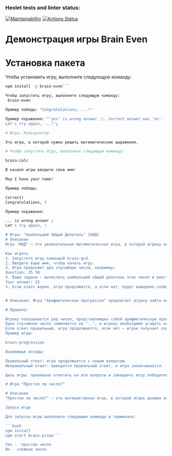 ### Hexlet tests and linter status:
[![Maintainability](https://api.codeclimate.com/v1/badges/5ba2460b640397291dd1/maintainability)](https://codeclimate.com/github/Egorpuzik/frontend-project-44/maintainability)
[![Actions Status](https://github.com/Egorpuzik/frontend-project-44/actions/workflows/hexlet-check.yml/badge.svg)](https://github.com/Egorpuzik/frontend-project-44/actions)

# Демонстрация игры Brain Even
# Установка пакета

Чтобы установить игру, выполните следующую команду:

```bash
npm install -g brain-even```

Чтобы запустить игру, выполните следующую команду:
 brain-even

Пример победы: "Congratulations, ...!"

Пример поражения: "'yes' is wrong answer ;(. Correct answer was 'no'.
Let's try again, ...!";

# Игра: Калькулятор

Это игра, в которой нужно решить математические выражения.

# Чтобы запустить игру, выполните следующую команду:

brain-calc

В начале игры введите свое имя:

May I have your name?

Пример победы:

Correct!
Congratulations, !

Пример поражения:

... is wrong answer ;
Let's try again, !

# Игра: "Наибольший Общий Делитель" (НОД)
# Описание
Игра "НОД" — это увлекательная математическая игра, в которой игроку необходимо найти наибольший общий делитель двух случайных чисел. После каждого вопроса пользователь вводит свой ответ, и программа проверяет правильность. Игра продолжается до тех пор, пока не будут даны три правильных ответа подряд или пока игрок не ошибётся.

Как играть
1. Запустите игру командой brain-gcd.
2. Введите ваше имя, чтобы начать игру.
3. Игра предложит два случайных числа, например:
Question: 25 50
4. Ваша задача — вычислить наибольший общий делитель этих чисел и ввести его в ответ:
Your answer: 25
5. Если ответ верен, игра продолжится, а если нет, будет выведено сообщение о неправильном ответе и предложено попробовать ещё раз.;


# Описание: Игра "Арифметическая прогрессия" предлагает игроку найти недостающее число в ряду чисел, образующем арифметическую прогрессию. Одно из чисел в последовательности заменено на "..", и задача игрока — определить это число.

# Правила:

Игроку показывается ряд чисел, представляющих собой арифметическую прогрессию.
Одно случайное число заменяется на "..", и игроку необходимо угадать его.
Если ответ правильный, игра продолжается, если нет — игрок получает сообщение с правильным ответом и предложение сыграть снова.
Пример игры:

brain-progression

Возможные исходы:

Правильный ответ: игра продолжается с новым вопросом.
Неправильный ответ: выводится правильный ответ, и игра заканчивается.

Цель игры: правильно ответить на все вопросы и завершить игру победителем.

# Игра "Простое ли число?"

# Описание
"Простое ли число?" — это интерактивная игра, в которой игрок должен определить, является ли заданное число простым.

Запуск игры

Для запуска игры выполните следующие команды в терминале:

```bash
npm install
npm start brain-prime```

Yes -  простое число
No - сложное число